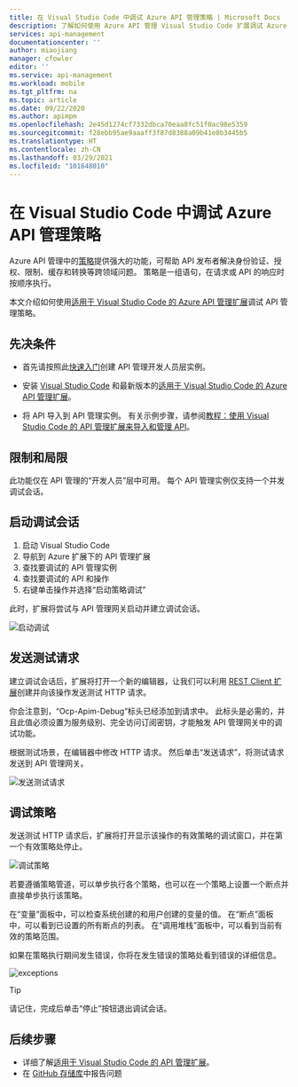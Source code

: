 ```yaml
---
title: 在 Visual Studio Code 中调试 Azure API 管理策略 | Microsoft Docs
description: 了解如何使用 Azure API 管理 Visual Studio Code 扩展调试 Azure API 管理策略
services: api-management
documentationcenter: ''
author: miaojiang
manager: cfowler
editor: ''
ms.service: api-management
ms.workload: mobile
ms.tgt_pltfrm: na
ms.topic: article
ms.date: 09/22/2020
ms.author: apimpm
ms.openlocfilehash: 2e45d1274cf7332dbca70eaa8fc51f0ac98e5359
ms.sourcegitcommit: f28ebb95ae9aaaff3f87d8388a09b41e0b3445b5
ms.translationtype: HT
ms.contentlocale: zh-CN
ms.lasthandoff: 03/29/2021
ms.locfileid: "101648010"
---
```

# <a name="debug-azure-api-management-policies-in-visual-studio-code"></a>在 Visual Studio Code 中调试 Azure API 管理策略

Azure API 管理中的[策略](api-management-policies.md)提供强大的功能，可帮助 API 发布者解决身份验证、授权、限制、缓存和转换等跨领域问题。 策略是一组语句，在请求或 API 的响应时按顺序执行。 

本文介绍如何使用[适用于 Visual Studio Code 的 Azure API 管理扩展](https://marketplace.visualstudio.com/items?itemName=ms-azuretools.vscode-apimanagement)调试 API 管理策略。 

## <a name="prerequisites"></a>先决条件

* 首先请按照此[快速入门](get-started-create-service-instance.md)创建 API 管理开发人员层实例。

* 安装 [Visual Studio Code](https://code.visualstudio.com/) 和最新版本的[适用于 Visual Studio Code 的 Azure API 管理扩展](https://marketplace.visualstudio.com/items?itemName=ms-azuretools.vscode-apimanagement)。 

* 将 API 导入到 API 管理实例。 有关示例步骤，请参阅[教程：使用 Visual Studio Code 的 API 管理扩展来导入和管理 API](visual-studio-code-tutorial.md)。

## <a name="restrictions-and-limitations"></a>限制和局限

此功能仅在 API 管理的“开发人员”层中可用。 每个 API 管理实例仅支持一个并发调试会话。

## <a name="initiate-a-debugging-session"></a>启动调试会话

1. 启动 Visual Studio Code
2. 导航到 Azure 扩展下的 API 管理扩展
3. 查找要调试的 API 管理实例
4. 查找要调试的 API 和操作
5. 右键单击操作并选择“启动策略调试”

此时，扩展将尝试与 API 管理网关启动并建立调试会话。

![启动调试](media/api-management-debug-policies/initiate-debugging-session.png)

## <a name="send-a-test-request"></a>发送测试请求
建立调试会话后，扩展将打开一个新的编辑器，让我们可以利用 [REST Client 扩展](https://marketplace.visualstudio.com/items?itemName=humao.rest-client)创建并向该操作发送测试 HTTP 请求。

你会注意到，“Ocp-Apim-Debug”标头已经添加到请求中。 此标头是必需的，并且此值必须设置为服务级别、完全访问订阅密钥，才能触发 API 管理网关中的调试功能。

根据测试场景，在编辑器中修改 HTTP 请求。 然后单击“发送请求”，将测试请求发送到 API 管理网关。

![发送测试请求](media/api-management-debug-policies/rest-client.png)

## <a name="debug-policies"></a>调试策略
发送测试 HTTP 请求后，扩展将打开显示该操作的有效策略的调试窗口，并在第一个有效策略处停止。 

![调试策略](media/api-management-debug-policies/main-window.png)

若要遵循策略管道，可以单步执行各个策略，也可以在一个策略上设置一个断点并直接单步执行该策略。 

在“变量”面板中，可以检查系统创建的和用户创建的变量的值。 在“断点”面板中，可以看到已设置的所有断点的列表。 在“调用堆栈”面板中，可以看到当前有效的策略范围。 

如果在策略执行期间发生错误，你将在发生错误的策略处看到错误的详细信息。 

![exceptions](media/api-management-debug-policies/exception.png)

> [!TIP]
> 请记住，完成后单击“停止”按钮退出调试会话。


## <a name="next-steps"></a>后续步骤

+ 详细了解[适用于 Visual Studio Code 的 API 管理扩展](https://marketplace.visualstudio.com/items?itemName=ms-azuretools.vscode-apimanagement)。 
+ 在 [GitHub 存储库](https://github.com/Microsoft/vscode-apimanagement)中报告问题


